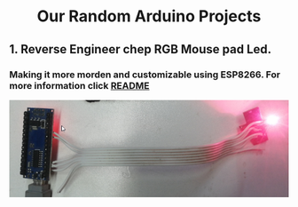 <h1 align="center"> Our Random Arduino Projects</h1>

## 1. Reverse Engineer chep RGB Mouse pad Led.
  ### Making it more morden and customizable using ESP8266. For more information click [README](https://github.com/ProgrammerNinja/Our-Random_Arduino_Projects/blob/main/README.md)
 <img src="https://github.com/ProgrammerNinja/Our-Random_Arduino_Projects/blob/main/Revers%20Engineer%20a%20cheep%20RGB%20mouse%20pad%20led/img/Project_img5.png">
